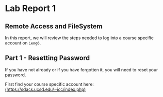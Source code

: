 # Lab Report 1
## Remote Access and FileSystem

In this report, we will review the steps needed to log into a course specific account on `ieng6`.

## Part 1 - Resetting Password
If you have not already or if you have forgotten it, you will need to reset your password. 

First find your course specific account here: [(https://sdacs.ucsd.edu/~icc/index.php)](https://sdacs.ucsd.edu/~icc/index.php)

